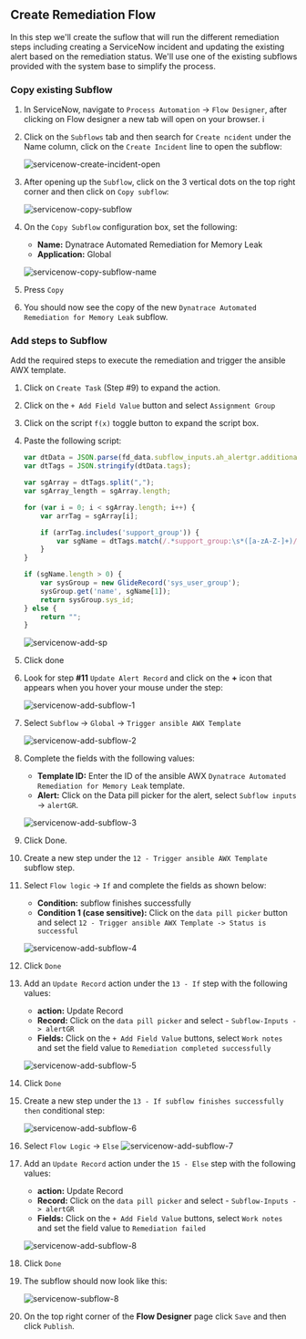 ## Create Remediation Flow

In this step we'll create the suflow that will run the different remediation steps including creating a ServiceNow incident and updating the existing alert based on the remediation status. We'll use one of the existing subflows provided with the system base to simplify the process.

### Copy existing Subflow

1. In ServiceNow, navigate to `Process Automation` -> `Flow Designer`, after clicking on Flow designer a new tab will open on your browser.
i
1. Click on the `Subflows` tab and then search for `Create ncident` under the Name column, click on the `Create Incident` line to open the subflow:

    ![servicenow-create-incident-open](../../../assets/images/servicenow-create-incident-open.png)

1. After opening up the `Subflow`, click on the 3 vertical dots on the top right corner and then click on `Copy subflow`:

    ![servicenow-copy-subflow](../../../assets/images/servicenow-copy-subflow.png)

1. On the `Copy Subflow` configuration box, set the following:

    - **Name:** Dynatrace Automated Remediation for Memory Leak
    - **Application:** Global

    ![servicenow-copy-subflow-name](../../../assets/images/servicenow-copy-subflow-name.png)

1. Press `Copy`

1. You should now see the copy of the new `Dynatrace Automated Remediation for Memory Leak` subflow.

### Add steps to Subflow

Add the required steps to execute the remediation and trigger the ansible AWX template.

1. Click on `Create Task` (Step #9) to expand the action.

1. Click on the `+ Add Field Value` button and select `Assignment Group`

1. Click on the script `f(x)` toggle button to expand the script box.

1. Paste the following script:

    ```javascript
    var dtData = JSON.parse(fd_data.subflow_inputs.ah_alertgr.additional_info);
    var dtTags = JSON.stringify(dtData.tags);

    var sgArray = dtTags.split(",");
    var sgArray_length = sgArray.length;

    for (var i = 0; i < sgArray.length; i++) {
        var arrTag = sgArray[i];

        if (arrTag.includes('support_group')) {
            var sgName = dtTags.match(/.*support_group:\s*([a-zA-Z-]+)/i);
        }
    }

    if (sgName.length > 0) {
        var sysGroup = new GlideRecord('sys_user_group');
        sysGroup.get('name', sgName[1]);
        return sysGroup.sys_id;
    } else {
        return "";
    }
    ```

    ![servicenow-add-sp](../../../assets/images/servicenow-add-sp.png)

1. Click done


1. Look for step **#11** `Update Alert Record` and click on the **+** icon that appears when you hover your mouse under the step:

    ![servicenow-add-subflow-1](../../../assets/images/servicenow-add-subflow-1.png)

1. Select `Subflow` -> `Global` -> `Trigger ansible AWX Template`

    ![servicenow-add-subflow-2](../../../assets/images/servicenow-add-subflow-2.png)

1. Complete the fields with the following values:
    - **Template ID:** Enter the ID of the ansible AWX `Dynatrace Automated Remediation for Memory Leak` template.
    - **Alert:** Click on the Data pill picker for the alert, select `Subflow inputs` -> `alertGR`.

    ![servicenow-add-subflow-3](../../../assets/images/servicenow-add-subflow-3.png)

1. Click Done.

1. Create a new step under the `12 - Trigger ansible AWX Template` subflow step.

1. Select `Flow logic` -> `If` and complete the fields as shown below:

    - **Condition:** subflow finishes successfully
    - **Condition 1 (case sensitive):** Click on the `data pill picker` button and select `12 - Trigger ansible AWX Template -> Status is successful`

    ![servicenow-add-subflow-4](../../../assets/images/servicenow-add-subflow-4.png)

1. Click `Done`

1. Add an `Update Record` action under the `13 - If` step with the following values:
    - **action:** Update Record
    - **Record:** Click on the `data pill picker` and select - `Subflow-Inputs -> alertGR`
    - **Fields:** Click on the `+ Add Field Value` buttons, select `Work notes` and set the field value to `Remediation completed successfully`

    ![servicenow-add-subflow-5](../../../assets/images/servicenow-add-subflow-5.png)

1. Click `Done`

1. Create a new step under the `13 - If subflow finishes successfully then` conditional step:

    ![servicenow-add-subflow-6](../../../assets/images/servicenow-add-subflow-6.png)

1. Select `Flow Logic` -> `Else`
    ![servicenow-add-subflow-7](../../../assets/images/servicenow-add-subflow-7.png)

1. Add an `Update Record` action under the `15 - Else` step with the following values:
    - **action:** Update Record
    - **Record:** Click on the `data pill picker` and select - `Subflow-Inputs -> alertGR`
    - **Fields:** Click on the `+ Add Field Value` buttons, select `Work notes` and set the field value to `Remediation failed`

    ![servicenow-add-subflow-8](../../../assets/images/servicenow-add-subflow-8.png)

1. Click `Done`

1. The subflow should now look like this:

    ![servicenow-subflow-8](../../../assets/images/servicenow-subflow.png)

1. On the top right corner of the **Flow Designer** page click `Save` and then click `Publish`.
